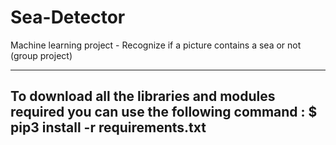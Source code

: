 # Sea-Detector
Machine learning project - Recognize if a picture contains a sea or not (group project)

----------------
To download all the libraries and modules required you can use the following command :
  $ pip3 install -r requirements.txt
----------------

